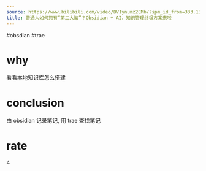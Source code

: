 ```yaml
---
source: https://www.bilibili.com/video/BV1ynumz2EMb/?spm_id_from=333.1387.favlist.content.click&vd_source=549bde2564979641a5f0adbcfa529b0a
title: 普通人如何拥有“第二大脑”？Obsidian + AI，知识管理终极方案来啦
---
```


#obsdian #trae
# why
看看本地知识库怎么搭建
# conclusion
由 obsidian 记录笔记, 用 trae 查找笔记
# rate
4